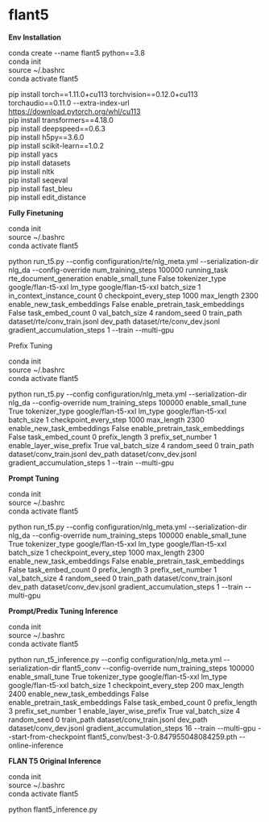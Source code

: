 # flant5

<strong>Env Installation</strong>

conda create --name flant5 python==3.8<br>
conda init<br>
source ~/.bashrc<br>
conda activate flant5<br>


pip install torch==1.11.0+cu113 torchvision==0.12.0+cu113 torchaudio==0.11.0 --extra-index-url https://download.pytorch.org/whl/cu113<br>
pip install transformers==4.18.0<br>
pip install deepspeed==0.6.3<br>
pip install h5py==3.6.0<br>
pip install scikit-learn==1.0.2<br>
pip install yacs<br>
pip install datasets<br>
pip install nltk<br>
pip install seqeval<br>
pip install fast_bleu<br>
pip install edit_distance<br>


<strong>Fully Finetuning</strong>

conda init<br>
source ~/.bashrc<br>
conda activate flant5<br>


python run_t5.py --config configuration/rte/nlg_meta.yml --serialization-dir nlg_da --config-override num_training_steps 100000 running_task rte_document_generation enable_small_tune False tokenizer_type google/flan-t5-xxl lm_type google/flan-t5-xxl batch_size 1 in_context_instance_count 0 checkpoint_every_step 1000 max_length 2300 enable_new_task_embeddings False enable_pretrain_task_embeddings False task_embed_count 0 val_batch_size 4 random_seed 0 train_path dataset/rte/conv_train.jsonl dev_path  dataset/rte/conv_dev.jsonl gradient_accumulation_steps 1 --train --multi-gpu

Prefix Tuning 

conda init<br>
source ~/.bashrc<br>
conda activate flant5<br>



python run_t5.py --config configuration/nlg_meta.yml --serialization-dir nlg_da --config-override num_training_steps 100000 enable_small_tune True tokenizer_type google/flan-t5-xxl lm_type google/flan-t5-xxl batch_size 1  checkpoint_every_step 1000 max_length 2300 enable_new_task_embeddings False enable_pretrain_task_embeddings False task_embed_count 0 prefix_length 3 prefix_set_number 1 enable_layer_wise_prefix True  val_batch_size 4 random_seed 0 train_path dataset/conv_train.jsonl dev_path  dataset/conv_dev.jsonl gradient_accumulation_steps 1 --train --multi-gpu



<strong>Prompt Tuning</strong>

conda init<br>
source ~/.bashrc<br>
conda activate flant5<br>

python run_t5.py --config configuration/nlg_meta.yml --serialization-dir nlg_da --config-override num_training_steps 100000 enable_small_tune True tokenizer_type google/flan-t5-xxl lm_type google/flan-t5-xxl batch_size 1  checkpoint_every_step 1000 max_length 2300 enable_new_task_embeddings False enable_pretrain_task_embeddings False task_embed_count 0 prefix_length 3 prefix_set_number 1   val_batch_size 4 random_seed 0 train_path dataset/conv_train.jsonl dev_path  dataset/conv_dev.jsonl gradient_accumulation_steps 1 --train --multi-gpu


<strong>Prompt/Predix Tuning Inference</strong>

conda init<br>
source ~/.bashrc<br>
conda activate flant5<br>

python run_t5_inference.py --config configuration/nlg_meta.yml --serialization-dir flant5_conv --config-override num_training_steps 100000  enable_small_tune True tokenizer_type google/flan-t5-xxl lm_type google/flan-t5-xxl batch_size 1  checkpoint_every_step 200 max_length 2400 enable_new_task_embeddings False enable_pretrain_task_embeddings False task_embed_count 0 prefix_length 3 prefix_set_number 1 enable_layer_wise_prefix True  val_batch_size 4 random_seed 0 train_path dataset/conv_train.jsonl dev_path  dataset/conv_dev.jsonl gradient_accumulation_steps 16 --train --multi-gpu --start-from-checkpoint flant5_conv/best-3-0.847955048084259.pth --online-inference

<strong>FLAN T5 Original Inference</strong>

conda init<br>
source ~/.bashrc<br>
conda activate flant5<br>

python flant5_inference.py


